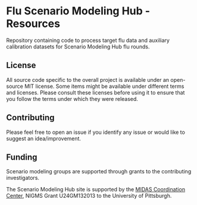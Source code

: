 # Flu Scenario Modeling Hub - Resources

Repository containing code to process target flu data and auxiliary calibration 
datasets for Scenario Modeling Hub flu rounds.

## License

All source code specific to the overall project is available under an 
open-source MIT license. Some items might be available under different terms 
and licenses. Please consult these licenses before using it to ensure that you 
follow the terms under which they were released.

## Contributing

Please feel free to open an issue if you identify any issue or would like to 
suggest an idea/improvement.

## Funding

Scenario modeling groups are supported through grants to the contributing 
investigators.

The Scenario Modeling Hub site is supported by the 
[MIDAS Coordination Center](https://midasnetwork.us/), 
NIGMS Grant U24GM132013 to the University of Pittsburgh.
